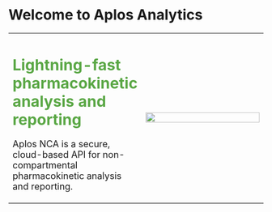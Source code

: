# Welcome to Aplos Analytics


<table width="100%" style="border: none">
<tr>
<td width="50%">
<h1 style="font-size: 30px;color: #5aa745;"><span>Lightning-fast pharmacokinetic analysis and reporting</span></h1>
<p style="font-size: 18px;">Aplos NCA is a secure, cloud-based API for non-compartmental pharmacokinetic analysis and reporting.&nbsp;</p>

</td>

<td width="50%"><img src="https://aplosanalytics.com/hubfs/Aplos%20Analytics%20header.svg" width="100%"></td>
</tr>
</table>



